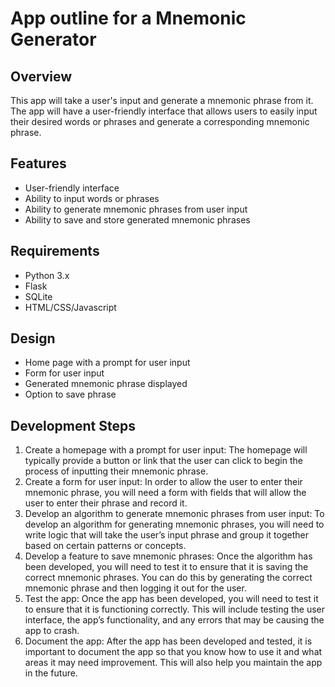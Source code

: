 # App outline for a Mnemonic Generator

## Overview
This app will take a user's input and generate a mnemonic phrase from it. The app will have a user-friendly interface that allows users to easily input their desired words or phrases and generate a corresponding mnemonic phrase.

## Features

- User-friendly interface
- Ability to input words or phrases
- Ability to generate mnemonic phrases from user input
- Ability to save and store generated mnemonic phrases

## Requirements

- Python 3.x
- Flask
- SQLite
- HTML/CSS/Javascript

## Design

- Home page with a prompt for user input
- Form for user input
- Generated mnemonic phrase displayed 
- Option to save phrase

## Development Steps 

1. Create a homepage with a prompt for user input: The homepage will typically provide a button or link that the user can click to begin the process of inputting their mnemonic phrase.
2. Create a form for user input: In order to allow the user to enter their mnemonic phrase, you will need a form with fields that will allow the user to enter their phrase and record it.
3. Develop an algorithm to generate mnemonic phrases from user input: To develop an algorithm for generating mnemonic phrases, you will need to write logic that will take the user’s input phrase and group it together based on certain patterns or concepts.
4. Develop a feature to save mnemonic phrases: Once the algorithm has been developed, you will need to test it to ensure that it is saving the correct mnemonic phrases. You can do this by generating the correct mnemonic phrase and then logging it out for the user.
5. Test the app: Once the app has been developed, you will need to test it to ensure that it is functioning correctly. This will include testing the user interface, the app’s functionality, and any errors that may be causing the app to crash.
6. Document the app: After the app has been developed and tested, it is important to document the app so that you know how to use it and what areas it may need improvement. This will also help you maintain the app in the future.

